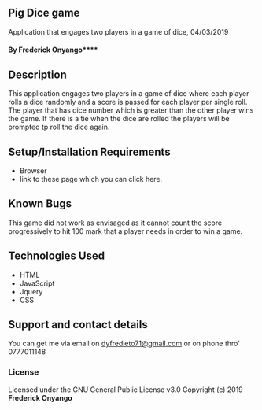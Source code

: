 ## Pig Dice game
 Application that engages two players in a game of dice, 04/03/2019
#### By Frederick Onyango****
## Description
This application engages two players in a game of dice where each player rolls a dice randomly and a score is passed for each player per single roll. The player that has dice number which is greater than the other player wins the game. If there is a tie when the dice are rolled the players will be prompted tp roll the dice again.
## Setup/Installation Requirements
* Browser
* link to these page which you can click here.

## Known Bugs
This game did not work as envisaged as it cannot count the score progressively to hit 100 mark that a player needs in order to win a game.
## Technologies Used
* HTML
* JavaScript
* Jquery
* CSS

## Support and contact details
You can get me via email on dyfredieto71@gmail.com or on phone thro' 0777011148
### License
Licensed under the GNU General Public License v3.0
Copyright (c) 2019 **Frederick Onyango**